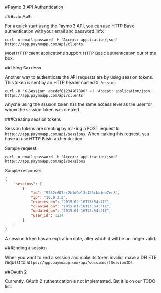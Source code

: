 #Paymo 3 API Authentication

##Basic Auth

For a quick start using the Paymo 3 API, you can use HTTP Basic authentication with your email and password info:

```shell
curl -u email:password -H 'Accept: application/json' https://app.paymoapp.com/api/clients
```

Most HTTP client applications support HTTP Basic authentication out of the box.

<a name="sessions"></a>
##Using Sessions

Another way to authenticate the API requests are by using session tokens. This token is sent by an HTTP header named `X-Session`

```shell
curl -H 'X-Session: abcdef01234567890' -H 'Accept: application/json' https://app.paymoapp.com/api/clients 
```

Anyone using the session token has the same access level as the user for whom the session token was created.

###Creating session tokens

Session tokens are creating by making a POST request to `https://app.paymoapp.com/api/sessions`. When making this request, you have to use HTTP Basic authentication.

Sample request:

```shell
curl -u email:password -H 'Accept: application/json' https://app.paymoapp.com/api/sessions
```

Sample response:
```json
{
    "sessions": [
        {
            "id": "9762c607ec2b5d9e13c423cbafeb7ec8",
            "ip": "10.0.2.2",
            "expires_on": "2015-02-16T13:54:41Z",
            "created_on": "2015-01-16T13:54:41Z",
            "updated_on": "2015-01-16T13:54:41Z",
            "user_id": 1234
        }
    ]
}
```

A session token has an expiration date, after which it will be no longer valid.

###Ending a session

When you want to end a session and make its token invalid, make a DELETE request to `https://app.paymoapp.com/api/sessions/[SessionID]`.

##OAuth 2

Currently, OAuth 2 authentication is not implemented. But it is on our TODO list.

